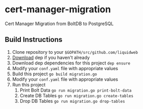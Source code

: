 # cert-manager-migration
Cert Manager Migration from BoltDB to PostgreSQL

## Build Instructions
1. Clone repository to your `$GOPATH/src/github.com/liquidweb`
2. [Download](https://golang.github.io/dep/docs/installation.html) dep if you haven't already   
3. Download dep dependencies for this project
   `dep ensure`
4. Modify your `conf.yaml` file with appropriate values
5. Build this project
   `go build migration.go`
6. Modify your `conf.yaml` file with appropriate values   
7. Run this project 
    1. Print Bolt Data `go run migration.go print-bolt-data`
    2. Create DB Tables `go run migration.go create-tables`
    3. Drop DB Tables `go run migration.go drop-tables`
   

